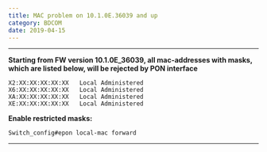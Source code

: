 ```yaml
---
title: MAC problem on 10.1.0E.36039 and up
category: BDCOM
date: 2019-04-15
---
```


-----

**Starting from FW version 10.1.0E_36039, all mac-addresses with masks, which are listed below, will be rejected by PON interface**
```
X2:XX:XX:XX:XX:XX	Local Administered
X6:XX:XX:XX:XX:XX	Local Administered
XA:XX:XX:XX:XX:XX	Local Administered
XE:XX:XX:XX:XX:XX	Local Administered
```

**Enable restricted masks:**
```
Switch_config#epon local-mac forward
```

-----